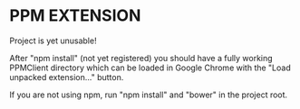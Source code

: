 PPM EXTENSION
=============

Project is yet unusable!

After "npm install" (not yet registered) you should have a fully working
PPMClient directory which can be loaded in Google Chrome with the "Load unpacked extension..."
button.

If you are not using npm, run "npm install" and "bower" in the project root.
 
 
